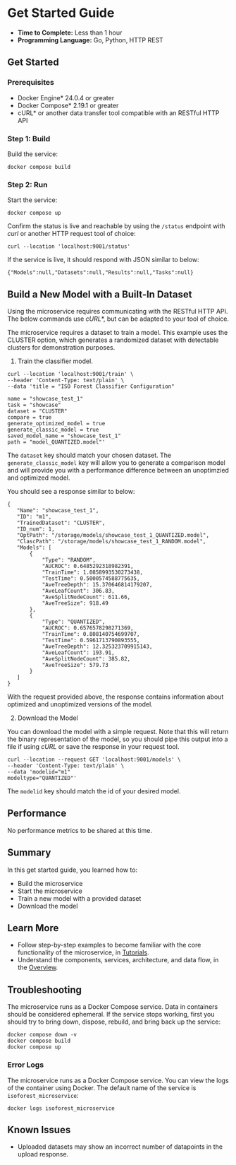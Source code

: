 # Get Started Guide

-   **Time to Complete:** Less than 1 hour
-   **Programming Language:** Go, Python, HTTP REST

## Get Started

### Prerequisites

- Docker Engine* 24.0.4 or greater
- Docker Compose* 2.19.1 or greater
- cURL* or another data transfer tool compatible with an RESTful HTTP API

### Step 1: Build

Build the service:
```
docker compose build
```

### Step 2: Run

Start the service:
```
docker compose up
```
Confirm the status is live and reachable by using the `/status` endpoint with *curl* or another HTTP request tool of choice:
```
curl --location 'localhost:9001/status'
```
If the service is live, it should respond with JSON similar to below:
```
{"Models":null,"Datasets":null,"Results":null,"Tasks":null}
```

## Build a New Model with a Built-In Dataset

Using the microservice requires communicating with the RESTful HTTP API. The below commands use *cURL**, but can be adapted to your tool of choice. 

The microservice requires a dataset to train a model. This example uses the CLUSTER option, which generates a randomized dataset with detectable clusters for demonstration purposes. 

1.  Train the classifier model.
```
curl --location 'localhost:9001/train' \
--header 'Content-Type: text/plain' \
--data 'title = "ISO Forest Classifier Configuration"

name = "showcase_test_1"
task = "showcase"
dataset = "CLUSTER"
compare = true
generate_optimized_model = true
generate_classic_model = true
saved_model_name = "showcase_test_1"
path = "model_QUANTIZED.model"'
```
The `dataset` key should match your chosen dataset. The `generate_classic_model` key will allow you to generate a comparison model and will provide you with a performance difference between an unoptimzied and optimized model.

 You should see a response similar to below:
 ```
{
    "Name": "showcase_test_1",
    "ID": "m1",
    "TrainedDataset": "CLUSTER",
    "ID_num": 1,
    "OptPath": "/storage/models/showcase_test_1_QUANTIZED.model",
    "ClascPath": "/storage/models/showcase_test_1_RANDOM.model",
    "Models": [
        {
            "Type": "RANDOM",
            "AUCROC": 0.6485292318982391,
            "TrainTime": 1.0858993530273438,
            "TestTime": 0.5000574588775635,
            "AveTreeDepth": 15.370646814179207,
            "AveLeafCount": 306.83,
            "AveSplitNodeCount": 611.66,
            "AveTreeSize": 918.49
        },
        {
            "Type": "QUANTIZED",
            "AUCROC": 0.6576578298271369,
            "TrainTime": 0.808140754699707,
            "TestTime": 0.5961713790893555,
            "AveTreeDepth": 12.325323709915143,
            "AveLeafCount": 193.91,
            "AveSplitNodeCount": 385.82,
            "AveTreeSize": 579.73
        }
    ]
}
```

With the request provided above, the response contains information about optimized and unoptimized versions of the model.

2. Download the Model

You can download the model with a simple request. Note that this will return the binary representation of the model, so you should pipe this output into a file if using *cURL* or save the response in your request tool.
```
curl --location --request GET 'localhost:9001/models' \
--header 'Content-Type: text/plain' \
--data 'modelid="m1"
modeltype="QUANTIZED"'
```
The `modelid` key should match the id of your desired model.

## Performance

No performance metrics to be shared at this time.

## Summary

In this get started guide, you learned how to: 
 - Build the microservice
 - Start the microservice
 - Train a new model with a provided dataset
 - Download the model
## Learn More

-   Follow step-by-step examples to become familiar with the core
    functionality of the microservice, in
    [Tutorials](tutorials.md).
-   Understand the components, services, architecture, and data flow, in
    the [Overview](overview.md).

## Troubleshooting

The microservice runs as a Docker Compose service. Data in containers should be considered ephemeral. If the service stops working, first you should try to bring down, dispose, rebuild, and bring back up the service:
```
docker compose down -v
docker compose build
docker compose up
```

### Error Logs

The microservice runs as a Docker Compose service. You can view the logs of the container using Docker. The default name of the service is `isoforest_microservice`:
```
docker logs isoforest_microservice
```

## Known Issues

-   Uploaded datasets may show an incorrect number of datapoints in the upload response.

